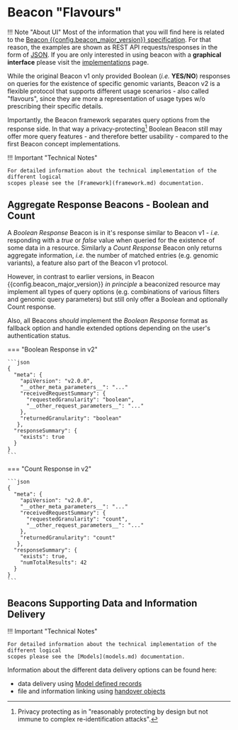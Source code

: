 # Beacon "Flavours"

!!! Note "About UI"
    Most of the information that you will find here is related to the [Beacon {{config.beacon_major_version}} specification](/). For that reason, the examples are shown as REST API requests/responses in the form of [JSON](https://www.json.org/json-en.html). If you are only interested in using beacon with a **graphical interface** please visit the [implementations](implementations-options.md) page.

While the original Beacon v1 only provided Boolean (_i.e._ **YES/NO**) responses
on queries for the existence of specific genomic variants, Beacon v2 is a flexible
protocol that supports different usage scenarios - also called "flavours", since
they are more a representation of usage types w/o prescribing their specific details.

Importantly, the Beacon framework separates query options from the response side. In that way
a privacy-protecting[^1] Boolean Beacon still may offer more query features - and therefore better
usability - compared to the first Beacon concept implementations.

!!! Important "Technical Notes"

	For detailed information about the technical implementation of the different logical
	scopes please see the [Framework](framework.md) documentation.

## Aggregate Response Beacons - Boolean and Count

A _Boolean Response_ Beacon is in it's response similar to Beacon v1 - _i.e._ responding
with a _true_ or _false_ value when queried for the existence of some data in a resource. Similarly
a _Count Response_ Beacon only returns aggregate information, _i.e._ the number of matched
entries (e.g. genomic variants), a feature also part of the Beacon v1 protocol.

However, in contrast to earlier versions, in Beacon {{config.beacon_major_version}}
_in principle_ a beaconized resource may implement all types of query options
(e.g. combinations of various filters and genomic query parameters) but still
only offer a Boolean and optionally Count response.

Also, all Beacons _should_ implement the _Boolean Response_ format as fallback option and
handle extended options depending on the user's authentication status.

=== "Boolean Response in v2"

	```json
	{
	  "meta": {
	    "apiVersion": "v2.0.0",
	    "__other_meta_parameters__": "..."
	    "receivedRequestSummary": {
	      "requestedGranularity": "boolean",
	      "__other_request_parameters__": "..."
	    },
	    "returnedGranularity": "boolean"
	   },
	  "responseSummary": {
	    "exists": true
	  }
	}
	```

=== "Count Response in v2"

	```json
	{
	  "meta": {
	    "apiVersion": "v2.0.0",
	    "__other_meta_parameters__": "..."
	    "receivedRequestSummary": {
	      "requestedGranularity": "count",
	      "__other_request_parameters__": "..."
	    },
	    "returnedGranularity": "count"
	   },
	  "responseSummary": {
	    "exists": true,
	    "numTotalResults": 42
	  }
	}
	```

## Beacons Supporting Data and Information Delivery

!!! Important "Technical Notes"

	For detailed information about the technical implementation of the different logical
	scopes please see the [Models](models.md) documentation.

Information about the different data delivery options can be found here:

* data delivery using [Model defined records](/records/)
* file and information linking using [handover objects](/handovers/)



[^1]: Privacy protecting as in "reasonably protecting by design but not immune to complex
re-identification attacks".
